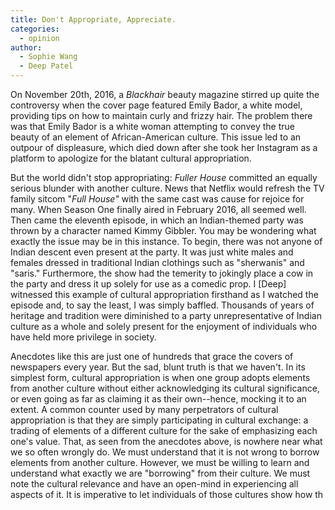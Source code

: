 ```yaml
---
title: Don't Appropriate, Appreciate.
categories:
  - opinion
author:
  - Sophie Wang
  - Deep Patel
---
```


On November 20th, 2016, a _Blackhair_ beauty magazine stirred up quite the controversy when the cover page featured Emily Bador, a white model, providing tips on how to maintain curly and frizzy hair. The problem there was that Emily Bador is a white woman attempting to convey the true beauty of an element of African-American culture. This issue led to an outpour of displeasure, which died down after she took her Instagram as a platform to apologize for the blatant cultural appropriation.

But the world didn't stop appropriating: _Fuller House_ committed an equally serious blunder with another culture. News that Netflix would refresh the TV family sitcom "_Full House"_ with the same cast was cause for rejoice for many. When Season One finally aired in February 2016, all seemed well. Then came the eleventh episode, in which an Indian-themed party was thrown by a character named Kimmy Gibbler. You may be wondering what exactly the issue may be in this instance. To begin, there was not anyone of Indian descent even present at the party. It was just white males and females dressed in traditional Indian clothings such as "sherwanis" and "saris." Furthermore, the show had the temerity to jokingly place a cow in the party and dress it up solely for use as a comedic prop. I [Deep] witnessed this example of cultural appropriation firsthand as I watched the episode and, to say the least, I was simply baffled. Thousands of years of heritage and tradition were diminished to a party unrepresentative of Indian culture as a whole and solely present for the enjoyment of individuals who have held more privilege in society.

Anecdotes like this are just one of hundreds that grace the covers of newspapers every year. But the sad, blunt truth is that we haven't. In its simplest form, cultural appropriation is when one group adopts elements from another culture without either acknowledging its cultural significance, or even going as far as claiming it as their own--hence, mocking it to an extent. A common counter used by many perpetrators of cultural appropriation is that they are simply participating in cultural exchange: a trading of elements of a different culture for the sake of emphasizing each one's value. That, as seen from the anecdotes above, is nowhere near what we so often wrongly do. We must understand that it is not wrong to borrow elements from another culture. However, we must be willing to learn and understand what exactly we are "borrowing" from their culture. We must note the cultural relevance and have an open-mind in experiencing all aspects of it. It is imperative to let individuals of those cultures show how th
